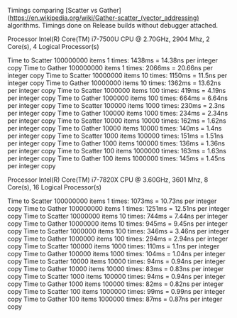 Timings comparing [Scatter vs Gather](https://en.wikipedia.org/wiki/Gather-scatter_(vector_addressing) algorithms.
Timings done on Release builds without debugger attached.

Processor	Intel(R) Core(TM) i7-7500U CPU @ 2.70GHz, 2904 Mhz, 2 Core(s), 4 Logical Processor(s)

Time to  Scatter  100000000 items        1 times:  1438ms = 14.38ns per integer copy
Time to   Gather  100000000 items        1 times:  2066ms = 20.66ns per integer copy
Time to  Scatter   10000000 items       10 times:  1150ms =  11.5ns per integer copy
Time to   Gather   10000000 items       10 times:  1362ms = 13.62ns per integer copy
Time to  Scatter    1000000 items      100 times:   419ms =  4.19ns per integer copy
Time to   Gather    1000000 items      100 times:   664ms =  6.64ns per integer copy
Time to  Scatter     100000 items     1000 times:   230ms =   2.3ns per integer copy
Time to   Gather     100000 items     1000 times:   234ms =  2.34ns per integer copy
Time to  Scatter      10000 items    10000 times:   162ms =  1.62ns per integer copy
Time to   Gather      10000 items    10000 times:   140ms =   1.4ns per integer copy
Time to  Scatter       1000 items   100000 times:   151ms =  1.51ns per integer copy
Time to   Gather       1000 items   100000 times:   136ms =  1.36ns per integer copy
Time to  Scatter        100 items  1000000 times:   163ms =  1.63ns per integer copy
Time to   Gather        100 items  1000000 times:   145ms =  1.45ns per integer copy

Processor	Intel(R) Core(TM) i7-7820X CPU @ 3.60GHz, 3601 Mhz, 8 Core(s), 16 Logical Processor(s)

Time to  Scatter  100000000 items        1 times:  1073ms = 10.73ns per integer copy
Time to   Gather  100000000 items        1 times:  1251ms = 12.51ns per integer copy
Time to  Scatter   10000000 items       10 times:   744ms =  7.44ns per integer copy
Time to   Gather   10000000 items       10 times:   945ms =  9.45ns per integer copy
Time to  Scatter    1000000 items      100 times:   346ms =  3.46ns per integer copy
Time to   Gather    1000000 items      100 times:   294ms =  2.94ns per integer copy
Time to  Scatter     100000 items     1000 times:   110ms =   1.1ns per integer copy
Time to   Gather     100000 items     1000 times:   104ms =  1.04ns per integer copy
Time to  Scatter      10000 items    10000 times:    94ms =  0.94ns per integer copy
Time to   Gather      10000 items    10000 times:    83ms =  0.83ns per integer copy
Time to  Scatter       1000 items   100000 times:    94ms =  0.94ns per integer copy
Time to   Gather       1000 items   100000 times:    82ms =  0.82ns per integer copy
Time to  Scatter        100 items  1000000 times:    99ms =  0.99ns per integer copy
Time to   Gather        100 items  1000000 times:    87ms =  0.87ns per integer copy
